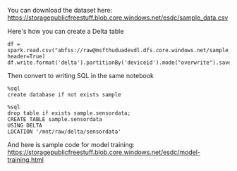 You can download the dataset here: https://storagepublicfreestuff.blob.core.windows.net/esdc/sample_data.csv

Here's how you can create a Delta table

```
df = spark.read.csv("abfss://raw@msfthuduadevdl.dfs.core.windows.net/sample_data.csv",inferSchema=True, header=True)
df.write.format('delta').partitionBy('deviceid').mode("overwrite").save('/mnt/raw/delta/sensordata')
```

Then convert to writing SQL in the same notebook

```
%sql
create database if not exists sample
```

```
%sql
drop table if exists sample.sensordata;
CREATE TABLE sample.sensordata
USING DELTA
LOCATION '/mnt/raw/delta/sensordata'
```

And here is sample code for model training: https://storagepublicfreestuff.blob.core.windows.net/esdc/model-training.html
